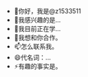 - 👋你好，我是@z1533511
- 👀我感兴趣的是...
- 🌱我目前正在学...
- 💞️我想和你合作。
- 📫怎么联系我。
- 😄代名词：…
- ⚡有趣的事实是。

<!---
Z1533511是一个✨特殊的✨存储库，因为它的'README.md'（此文件）出现在您的GitHub配置文件上。
您可以单击预览链接查看所做的更改。
--->
